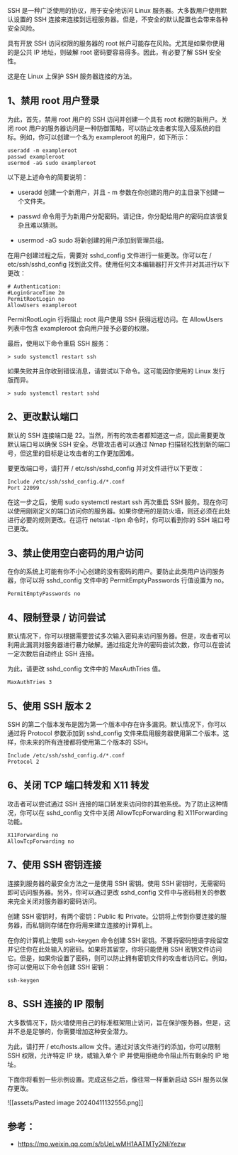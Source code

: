 SSH 是一种广泛使用的协议，用于安全地访问 Linux 服务器。大多数用户使用默认设置的 SSH 连接来连接到远程服务器。但是，不安全的默认配置也会带来各种安全风险。

具有开放 SSH 访问权限的服务器的 root 帐户可能存在风险。尤其是如果你使用的是公共 IP 地址，则破解 root 密码要容易得多。因此，有必要了解 SSH 安全性。

这是在 Linux 上保护 SSH 服务器连接的方法。

## 1、禁用 root 用户登录

为此，首先，禁用 root 用户的 SSH 访问并创建一个具有 root 权限的新用户。关闭 root 用户的服务器访问是一种防御策略，可以防止攻击者实现入侵系统的目标。例如，你可以创建一个名为 exampleroot 的用户，如下所示：

```
useradd -m exampleroot
passwd exampleroot
usermod -aG sudo exampleroot
```

以下是上述命令的简要说明：

- useradd 创建一个新用户，并且 - m 参数在你创建的用户的主目录下创建一个文件夹。
    
- passwd 命令用于为新用户分配密码。请记住，你分配给用户的密码应该很复杂且难以猜测。
    
- usermod -aG sudo 将新创建的用户添加到管理员组。
    

在用户创建过程之后，需要对 sshd_config 文件进行一些更改。你可以在 / etc/ssh/sshd_config 找到此文件。使用任何文本编辑器打开文件并对其进行以下更改：

```
# Authentication: 
#LoginGraceTime 2m 
PermitRootLogin no 
AllowUsers exampleroot
```

PermitRootLogin 行将阻止 root 用户使用 SSH 获得远程访问。在 AllowUsers 列表中包含 exampleroot 会向用户授予必要的权限。

最后，使用以下命令重启 SSH 服务：

```
> sudo systemctl restart ssh
```

如果失败并且你收到错误消息，请尝试以下命令。这可能因你使用的 Linux 发行版而异。

```
> sudo systemctl restart sshd
```

## 2、更改默认端口

默认的 SSH 连接端口是 22。当然，所有的攻击者都知道这一点，因此需要更改默认端口号以确保 SSH 安全。尽管攻击者可以通过 Nmap 扫描轻松找到新的端口号，但这里的目标是让攻击者的工作更加困难。

要更改端口号，请打开 / etc/ssh/sshd_config 并对文件进行以下更改：

```
Include /etc/ssh/sshd_config.d/*.conf
Port 22099
```

在这一步之后，使用 sudo systemctl restart ssh 再次重启 SSH 服务。现在你可以使用刚刚定义的端口访问你的服务器。如果你使用的是防火墙，则还必须在此处进行必要的规则更改。在运行 netstat -tlpn 命令时，你可以看到你的 SSH 端口号已更改。

## 3、禁止使用空白密码的用户访问

在你的系统上可能有你不小心创建的没有密码的用户。要防止此类用户访问服务器，你可以将 sshd_config 文件中的 PermitEmptyPasswords 行值设置为 no。

```
PermitEmptyPasswords no
```

## 4、限制登录 / 访问尝试

默认情况下，你可以根据需要尝试多次输入密码来访问服务器。但是，攻击者可以利用此漏洞对服务器进行暴力破解。通过指定允许的密码尝试次数，你可以在尝试一定次数后自动终止 SSH 连接。

为此，请更改 sshd_config 文件中的 MaxAuthTries 值。

```
MaxAuthTries 3
```

## 5、使用 SSH 版本 2

SSH 的第二个版本发布是因为第一个版本中存在许多漏洞。默认情况下，你可以通过将 Protocol 参数添加到 sshd_config 文件来启用服务器使用第二个版本。这样，你未来的所有连接都将使用第二个版本的 SSH。

```
Include /etc/ssh/sshd_config.d/*.conf 
Protocol 2
```

## 6、关闭 TCP 端口转发和 X11 转发

攻击者可以尝试通过 SSH 连接的端口转发来访问你的其他系统。为了防止这种情况，你可以在 sshd_config 文件中关闭 AllowTcpForwarding 和 X11Forwarding 功能。

```
X11Forwarding no 
AllowTcpForwarding no
```

## 7、使用 SSH 密钥连接

连接到服务器的最安全方法之一是使用 SSH 密钥。使用 SSH 密钥时，无需密码即可访问服务器。另外，你可以通过更改 sshd_config 文件中与密码相关的参数来完全关闭对服务器的密码访问。

创建 SSH 密钥时，有两个密钥：Public 和 Private。公钥将上传到你要连接的服务器，而私钥则存储在你将用来建立连接的计算机上。

在你的计算机上使用 ssh-keygen 命令创建 SSH 密钥。不要将密码短语字段留空并记住你在此处输入的密码。如果将其留空，你将只能使用 SSH 密钥文件访问它。但是，如果你设置了密码，则可以防止拥有密钥文件的攻击者访问它。例如，你可以使用以下命令创建 SSH 密钥：

```
ssh-keygen
```

## 8、SSH 连接的 IP 限制

大多数情况下，防火墙使用自己的标准框架阻止访问，旨在保护服务器。但是，这并不总是足够的，你需要增加这种安全潜力。

为此，请打开 / etc/hosts.allow 文件。通过对该文件进行的添加，你可以限制 SSH 权限，允许特定 IP 块，或输入单个 IP 并使用拒绝命令阻止所有剩余的 IP 地址。

下面你将看到一些示例设置。完成这些之后，像往常一样重新启动 SSH 服务以保存更改。

![[assets/Pasted image 20240411132556.png]]


## 参考：
- https://mp.weixin.qq.com/s/bUeLwMH1AATMTy2NliYezw

